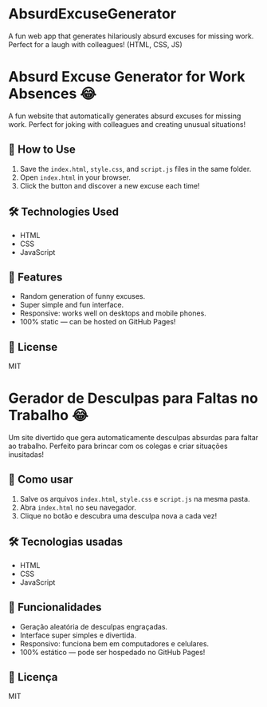 # AbsurdExcuseGenerator
A fun web app that generates hilariously absurd excuses for missing work. Perfect for a laugh with colleagues! (HTML, CSS, JS)

# Absurd Excuse Generator for Work Absences 😂

A fun website that automatically generates absurd excuses for missing work.
Perfect for joking with colleagues and creating unusual situations!

## 🚀 How to Use

1. Save the `index.html`, `style.css`, and `script.js` files in the same folder.
2. Open `index.html` in your browser.
3. Click the button and discover a new excuse each time!

## 🛠️ Technologies Used

- HTML
- CSS
- JavaScript

## 🎯 Features

- Random generation of funny excuses.
- Super simple and fun interface.
- Responsive: works well on desktops and mobile phones.
- 100% static — can be hosted on GitHub Pages!

## 📄 License

MIT

# Gerador de Desculpas para Faltas no Trabalho 😂

Um site divertido que gera automaticamente desculpas absurdas para faltar ao trabalho.
Perfeito para brincar com os colegas e criar situações inusitadas!

## 🚀 Como usar

1. Salve os arquivos `index.html`, `style.css` e `script.js` na mesma pasta.
2. Abra `index.html` no seu navegador.
3. Clique no botão e descubra uma desculpa nova a cada vez!

## 🛠️ Tecnologias usadas

- HTML
- CSS
- JavaScript

## 🎯 Funcionalidades

- Geração aleatória de desculpas engraçadas.
- Interface super simples e divertida.
- Responsivo: funciona bem em computadores e celulares.
- 100% estático — pode ser hospedado no GitHub Pages!

## 📄 Licença

MIT
